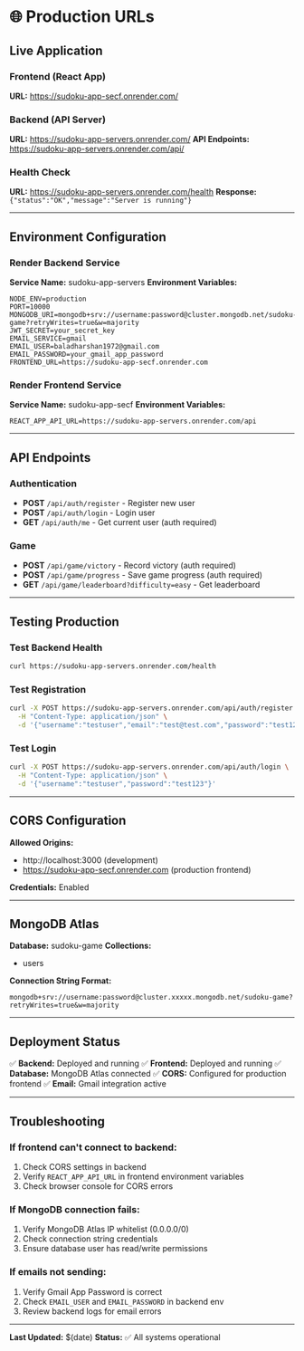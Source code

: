 # 🌐 Production URLs

## Live Application

### Frontend (React App)
**URL:** https://sudoku-app-secf.onrender.com/

### Backend (API Server)
**URL:** https://sudoku-app-servers.onrender.com/
**API Endpoints:** https://sudoku-app-servers.onrender.com/api/

### Health Check
**URL:** https://sudoku-app-servers.onrender.com/health
**Response:** `{"status":"OK","message":"Server is running"}`

---

## Environment Configuration

### Render Backend Service
**Service Name:** sudoku-app-servers
**Environment Variables:**
```
NODE_ENV=production
PORT=10000
MONGODB_URI=mongodb+srv://username:password@cluster.mongodb.net/sudoku-game?retryWrites=true&w=majority
JWT_SECRET=your_secret_key
EMAIL_SERVICE=gmail
EMAIL_USER=baladharshan1972@gmail.com
EMAIL_PASSWORD=your_gmail_app_password
FRONTEND_URL=https://sudoku-app-secf.onrender.com
```

### Render Frontend Service
**Service Name:** sudoku-app-secf
**Environment Variables:**
```
REACT_APP_API_URL=https://sudoku-app-servers.onrender.com/api
```

---

## API Endpoints

### Authentication
- **POST** `/api/auth/register` - Register new user
- **POST** `/api/auth/login` - Login user
- **GET** `/api/auth/me` - Get current user (auth required)

### Game
- **POST** `/api/game/victory` - Record victory (auth required)
- **POST** `/api/game/progress` - Save game progress (auth required)
- **GET** `/api/game/leaderboard?difficulty=easy` - Get leaderboard

---

## Testing Production

### Test Backend Health
```bash
curl https://sudoku-app-servers.onrender.com/health
```

### Test Registration
```bash
curl -X POST https://sudoku-app-servers.onrender.com/api/auth/register \
  -H "Content-Type: application/json" \
  -d '{"username":"testuser","email":"test@test.com","password":"test123"}'
```

### Test Login
```bash
curl -X POST https://sudoku-app-servers.onrender.com/api/auth/login \
  -H "Content-Type: application/json" \
  -d '{"username":"testuser","password":"test123"}'
```

---

## CORS Configuration

**Allowed Origins:**
- http://localhost:3000 (development)
- https://sudoku-app-secf.onrender.com (production frontend)

**Credentials:** Enabled

---

## MongoDB Atlas

**Database:** sudoku-game
**Collections:**
- users

**Connection String Format:**
```
mongodb+srv://username:password@cluster.xxxxx.mongodb.net/sudoku-game?retryWrites=true&w=majority
```

---

## Deployment Status

✅ **Backend:** Deployed and running
✅ **Frontend:** Deployed and running
✅ **Database:** MongoDB Atlas connected
✅ **CORS:** Configured for production frontend
✅ **Email:** Gmail integration active

---

## Troubleshooting

### If frontend can't connect to backend:
1. Check CORS settings in backend
2. Verify `REACT_APP_API_URL` in frontend environment variables
3. Check browser console for CORS errors

### If MongoDB connection fails:
1. Verify MongoDB Atlas IP whitelist (0.0.0.0/0)
2. Check connection string credentials
3. Ensure database user has read/write permissions

### If emails not sending:
1. Verify Gmail App Password is correct
2. Check `EMAIL_USER` and `EMAIL_PASSWORD` in backend env
3. Review backend logs for email errors

---

**Last Updated:** $(date)
**Status:** ✅ All systems operational
